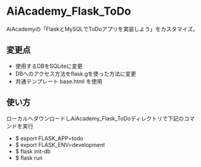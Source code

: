 # AiAcademy_Flask_ToDo
AiAcademyの「FlaskとMySQLでToDoアプリを実装しよう」をカスタマイズ。

## 変更点
- 使用するDBをSQLiteに変更
- DBへのアクセス方法をflask.gを使った方法に変更
- 共通テンプレート base.html を使用


## 使い方
ローカルへダウンロードしAiAcademy_Flask_ToDoディレクトリで下記のコマンドを実行
- $ export FLASK_APP=todo
- $ export FLASK_ENV=development
- $ flask init-db
- $ flask run
